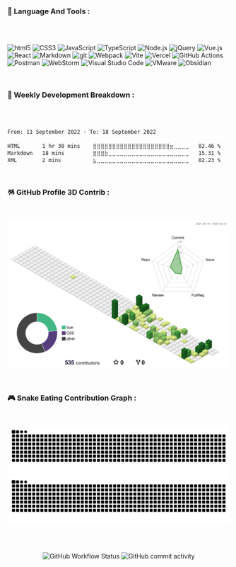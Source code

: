 <!--
<br />

[![Typing SVG](https://readme-typing-svg.herokuapp.com?font=Fira+Code&size=40&pause=1000&color=000000&vCenter=true&width=435&height=70&lines=hello%2C+world;%E4%BD%A0%E5%A5%BD%EF%BC%8C%E4%B8%96%E7%95%8C;%E3%81%93%E3%82%93%E3%81%AB%E3%81%A1%E3%81%AF%E3%80%81%E4%B8%96%E7%95%8C;%EC%95%88%EB%85%95%2C+%EC%84%B8%EC%83%81.;%D0%97%D0%B4%D1%80%D0%B0%D0%B2%D1%81%D1%82%D0%B2%D1%83%D0%B9%2C+%D0%BC%D0%B8%D1%80;Bonjour%2C+le+monde.;Hallo%2C+Welt;Hola%2C+mundo.;%E0%B8%AA%E0%B8%A7%E0%B8%B1%E0%B8%AA%E0%B8%94%E0%B8%B5%E0%B9%82%E0%B8%A5%E0%B8%81;Ch%C3%A0o+th%E1%BA%BF+gi%E1%BB%9Bi.;%D9%85%D8%B1%D8%AD%D8%A8%D8%A7+%D8%A7%D9%84%D8%B9%D8%A7%D9%84%D9%85;%D8%B3%D9%84%D8%A7%D9%85+%D8%AF%D9%86%DB%8C%D8%A7;Salve%2C+mundo;Ol%C3%A1%2C+mundo;Merhaba%2C+d%C3%BCnya.;%CE%93%CE%B5%CE%B9%CE%B1+%CF%83%CE%BF%CF%85%2C+%CE%BA%CF%8C%CF%83%CE%BC%CE%B5.;%D7%A9%D7%9C%D7%95%D7%9D%2C+%D7%A2%D7%95%D7%9C%D7%9D.;Ciao%2C+mondo;Zdravo%2C+svete.;%D0%9F%D1%80%D0%B8%D0%B2%D1%96%D1%82%2C+%D1%81%D0%B2%D1%96%D1%82.)](https://git.io/typing-svg)

##

<br />
-->

### 🔖 Language And Tools :

<br />
<br />

<p>
  <img alt="html5" src="https://img.shields.io/badge/-HTML5-E34F26?style=flat-square&logo=html5&logoColor=white" />
  <img alt="CSS3" src="https://img.shields.io/badge/-CSS3-1572B6?style=flat-square&logo=CSS3&logoColor=white" />
  <img alt="JavaScript" src="https://img.shields.io/badge/-JavaScript-F7DF1E?style=flat-square&logo=JavaScript&logoColor=white" />
  <img alt="TypeScript" src="https://img.shields.io/badge/-TypeScript-007ACC?style=flat-square&logo=typescript&logoColor=white" />
  <img alt="Node.js" src="https://img.shields.io/badge/-Node.js-339933?style=flat-square&logo=Node.js&logoColor=white" />
  <img alt="jQuery" src="https://img.shields.io/badge/-jQuery-0769AD?style=flat-square&logo=jQuery&logoColor=white" />
  <img alt="Vue.js" src="https://img.shields.io/badge/-Vue.js-4FC08D?style=flat-square&logo=Vue.js&logoColor=white" />
  <img alt="React" src="https://img.shields.io/badge/-React-45b8d8?style=flat-square&logo=react&logoColor=white" />
  <img alt="Markdown" src="https://img.shields.io/badge/-Markdown-000000?style=flat-square&logo=Markdown&logoColor=white" />
  <img alt="git" src="https://img.shields.io/badge/-Git-F05032?style=flat-square&logo=git&logoColor=white" />
  <img alt="Webpack" src="https://img.shields.io/badge/-Webpack-8DD6F9?style=flat-square&logo=webpack&logoColor=white" />
  <img alt="Vite" src="https://img.shields.io/badge/-Vite-646CFF?style=flat-square&logo=Vite&logoColor=white" />
  <img alt="Vercel" src="https://img.shields.io/badge/-Vercel-000000?style=flat-square&logo=Vercel&logoColor=white" />  
  <img alt="GitHub Actions" src="https://img.shields.io/badge/-GitHub Actions-2088FF?style=flat-square&logo=GitHub Actions&logoColor=white" />
  <img alt="Postman" src="https://img.shields.io/badge/-Postman-FF6C37?style=flat-square&logo=Postman&logoColor=white" />
  <img alt="WebStorm" src="https://img.shields.io/badge/-WebStorm-000000?style=flat-square&logo=WebStorm&logoColor=white" />
  <img alt="Visual Studio Code" src="https://img.shields.io/badge/-Visual Studio Code-007ACC?style=flat-square&logo=Visual Studio Code&logoColor=white" />
  <img alt="VMware" src="https://img.shields.io/badge/-VMware-607078?style=flat-square&logo=VMware&logoColor=white" />
  <img alt="Obsidian" src="https://img.shields.io/badge/-Obsidian-483699?style=flat-square&logo=Obsidian&logoColor=white" />
</p>

<br />

### 🌠 Weekly Development Breakdown :

<br />
<br />

<!--START_SECTION:waka-->

```text
From: 11 September 2022 - To: 18 September 2022

HTML       1 hr 38 mins    ⣿⣿⣿⣿⣿⣿⣿⣿⣿⣿⣿⣿⣿⣿⣿⣿⣿⣿⣿⣿⣶⣀⣀⣀⣀   82.46 %
Markdown   18 mins         ⣿⣿⣿⣷⣀⣀⣀⣀⣀⣀⣀⣀⣀⣀⣀⣀⣀⣀⣀⣀⣀⣀⣀⣀⣀   15.31 %
XML        2 mins          ⣦⣀⣀⣀⣀⣀⣀⣀⣀⣀⣀⣀⣀⣀⣀⣀⣀⣀⣀⣀⣀⣀⣀⣀⣀   02.23 %
```

<!--END_SECTION:waka-->

<br />

### 🪅 GitHub Profile 3D Contrib :

<br />

![](./profile-3d-contrib/profile-green-animate.svg)

<br />

### 🎮 Snake Eating Contribution Graph :

<br />

![github contribution grid snake animation](https://raw.githubusercontent.com/turing-bot/turing-bot/output/github-contribution-grid-snake-dark.svg#gh-dark-mode-only)
![github contribution grid snake animation](https://raw.githubusercontent.com/turing-bot/turing-bot/output/github-contribution-grid-snake.svg#gh-light-mode-only)

<br />

##

<p align="center">
  <img alt="GitHub Workflow Status" src="https://img.shields.io/github/workflow/status/turing-bot/turing-bot/Waka%20Readme?label=Workflows">
  <img alt="GitHub commit activity" src="https://img.shields.io/github/commit-activity/m/turing-bot/turing-bot">
</p>
